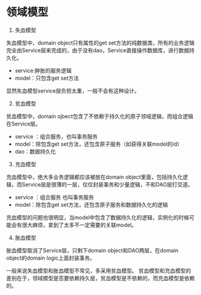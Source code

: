 # 领域模型

1. 失血模型

失血模型中，domain object只有属性的get set方法的纯数据类，所有的业务逻辑完全由Service层来完成的，由于没有dao，Service直接操作数据库，进行数据持久化。

* service:肿胀的服务逻辑
* model：只包含get set方法

显然失血模型service层负担太重，一般不会有这种设计。

2. 贫血模型

贫血模型中，domain ojbect包含了不依赖于持久化的原子领域逻辑，而组合逻辑在Service层。

* service ：组合服务，也叫事务服务
* model：除包含get set方法，还包含原子服务（如获得关联model的id）
* dao：数据持久化

3. 充血模型

充血模型中，绝大多业务逻辑都应该被放在domain object里面，包括持久化逻辑，而Service层是很薄的一层，仅仅封装事务和少量逻辑，不和DAO层打交道。

* service ：组合服务 也叫事务服务
* model：除包含get set方法，还包含原子服务和数据持久化的逻辑

充血模型的问题也很明显，当model中包含了数据持久化的逻辑，实例化的时候可能会有很大麻烦，拿到了太多不一定需要的关联model。

4. 胀血模型

胀血模型取消了Service层，只剩下domain object和DAO两层，在domain object的domain logic上面封装事务。

一般来说失血模型和胀血模型不常见，多采用贫血模型。
贫血模型和充血模型的差别在于，领域模型是否要依赖持久层，贫血模型是不依赖的，而充血模型是依赖的。